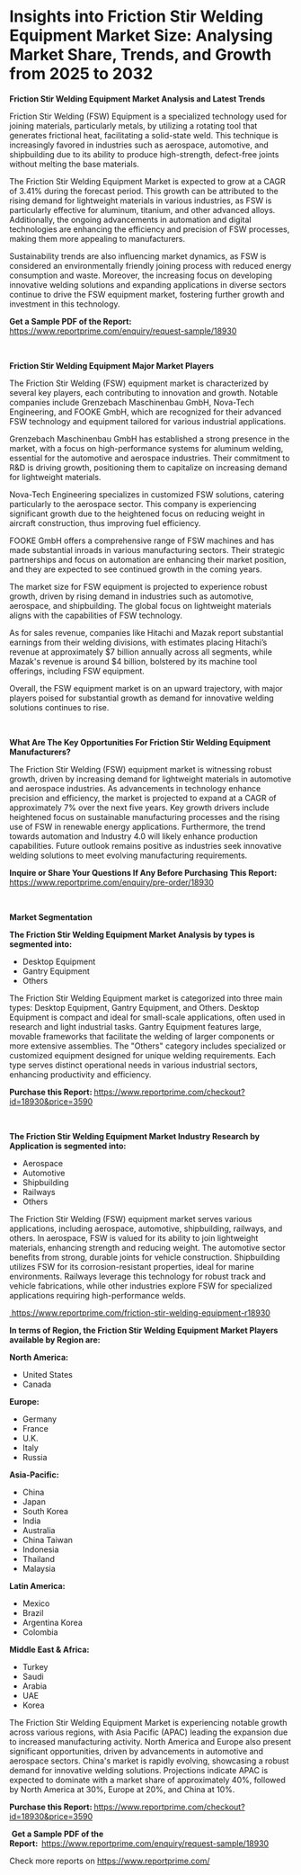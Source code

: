 <p><h1>Insights into Friction Stir Welding Equipment Market Size: Analysing Market Share, Trends, and Growth from 2025 to 2032</h1></p><p><strong>Friction Stir Welding Equipment Market Analysis and Latest Trends</strong></p>
<p><p>Friction Stir Welding (FSW) Equipment is a specialized technology used for joining materials, particularly metals, by utilizing a rotating tool that generates frictional heat, facilitating a solid-state weld. This technique is increasingly favored in industries such as aerospace, automotive, and shipbuilding due to its ability to produce high-strength, defect-free joints without melting the base materials.</p><p>The Friction Stir Welding Equipment Market is expected to grow at a CAGR of 3.41% during the forecast period. This growth can be attributed to the rising demand for lightweight materials in various industries, as FSW is particularly effective for aluminum, titanium, and other advanced alloys. Additionally, the ongoing advancements in automation and digital technologies are enhancing the efficiency and precision of FSW processes, making them more appealing to manufacturers. </p><p>Sustainability trends are also influencing market dynamics, as FSW is considered an environmentally friendly joining process with reduced energy consumption and waste. Moreover, the increasing focus on developing innovative welding solutions and expanding applications in diverse sectors continue to drive the FSW equipment market, fostering further growth and investment in this technology.</p></p>
<p><strong>Get a Sample PDF of the Report:&nbsp;</strong> <a href="https://www.reportprime.com/enquiry/request-sample/18930?utm_campaign=2314&utm_medium=2&utm_source=Github&utm_content=ia&utm_term=19032025&utm_id=friction-stir-welding-equipment">https://www.reportprime.com/enquiry/request-sample/18930</a></p>
<p>&nbsp;</p>
<p><strong>Friction Stir Welding Equipment Major Market Players</strong></p>
<p><p>The Friction Stir Welding (FSW) equipment market is characterized by several key players, each contributing to innovation and growth. Notable companies include Grenzebach Maschinenbau GmbH, Nova-Tech Engineering, and FOOKE GmbH, which are recognized for their advanced FSW technology and equipment tailored for various industrial applications.</p><p>Grenzebach Maschinenbau GmbH has established a strong presence in the market, with a focus on high-performance systems for aluminum welding, essential for the automotive and aerospace industries. Their commitment to R&D is driving growth, positioning them to capitalize on increasing demand for lightweight materials.</p><p>Nova-Tech Engineering specializes in customized FSW solutions, catering particularly to the aerospace sector. This company is experiencing significant growth due to the heightened focus on reducing weight in aircraft construction, thus improving fuel efficiency. </p><p>FOOKE GmbH offers a comprehensive range of FSW machines and has made substantial inroads in various manufacturing sectors. Their strategic partnerships and focus on automation are enhancing their market position, and they are expected to see continued growth in the coming years.</p><p>The market size for FSW equipment is projected to experience robust growth, driven by rising demand in industries such as automotive, aerospace, and shipbuilding. The global focus on lightweight materials aligns with the capabilities of FSW technology. </p><p>As for sales revenue, companies like Hitachi and Mazak report substantial earnings from their welding divisions, with estimates placing Hitachi’s revenue at approximately $7 billion annually across all segments, while Mazak's revenue is around $4 billion, bolstered by its machine tool offerings, including FSW equipment.</p><p>Overall, the FSW equipment market is on an upward trajectory, with major players poised for substantial growth as demand for innovative welding solutions continues to rise.</p></p>
<p>&nbsp;</p>
<p><strong>What Are The Key Opportunities For Friction Stir Welding Equipment Manufacturers?</strong></p>
<p><p>The Friction Stir Welding (FSW) equipment market is witnessing robust growth, driven by increasing demand for lightweight materials in automotive and aerospace industries. As advancements in technology enhance precision and efficiency, the market is projected to expand at a CAGR of approximately 7% over the next five years. Key growth drivers include heightened focus on sustainable manufacturing processes and the rising use of FSW in renewable energy applications. Furthermore, the trend towards automation and Industry 4.0 will likely enhance production capabilities. Future outlook remains positive as industries seek innovative welding solutions to meet evolving manufacturing requirements.</p></p>
<p><strong>Inquire or Share Your Questions If Any Before Purchasing This Report:</strong> <a href="https://www.reportprime.com/enquiry/pre-order/18930?utm_campaign=2314&utm_medium=2&utm_source=Github&utm_content=ia&utm_term=19032025&utm_id=friction-stir-welding-equipment">https://www.reportprime.com/enquiry/pre-order/18930</a></p>
<p>&nbsp;</p>
<p><strong>Market Segmentation</strong></p>
<p><strong>The Friction Stir Welding Equipment Market Analysis by types is segmented into:</strong></p>
<p><ul><li>Desktop Equipment</li><li>Gantry Equipment</li><li>Others</li></ul></p>
<p><p>The Friction Stir Welding Equipment market is categorized into three main types: Desktop Equipment, Gantry Equipment, and Others. Desktop Equipment is compact and ideal for small-scale applications, often used in research and light industrial tasks. Gantry Equipment features large, movable frameworks that facilitate the welding of larger components or more extensive assemblies. The "Others" category includes specialized or customized equipment designed for unique welding requirements. Each type serves distinct operational needs in various industrial sectors, enhancing productivity and efficiency.</p></p>
<p><strong>Purchase this Report:&nbsp;</strong><a href="https://www.reportprime.com/checkout?id=18930&price=3590&utm_campaign=2314&utm_medium=2&utm_source=Github&utm_content=ia&utm_term=19032025&utm_id=friction-stir-welding-equipment">https://www.reportprime.com/checkout?id=18930&price=3590</a></p>
<p>&nbsp;</p>
<p><strong>The Friction Stir Welding Equipment Market Industry Research by Application is segmented into:</strong></p>
<p><ul><li>Aerospace</li><li>Automotive</li><li>Shipbuilding</li><li>Railways</li><li>Others</li></ul></p>
<p><p>The Friction Stir Welding (FSW) equipment market serves various applications, including aerospace, automotive, shipbuilding, railways, and others. In aerospace, FSW is valued for its ability to join lightweight materials, enhancing strength and reducing weight. The automotive sector benefits from strong, durable joints for vehicle construction. Shipbuilding utilizes FSW for its corrosion-resistant properties, ideal for marine environments. Railways leverage this technology for robust track and vehicle fabrications, while other industries explore FSW for specialized applications requiring high-performance welds.</p></p>
<p><a href="https://www.reportprime.com/friction-stir-welding-equipment-r18930?utm_campaign=2314&utm_medium=2&utm_source=Github&utm_content=ia&utm_term=19032025&utm_id=friction-stir-welding-equipment">&nbsp;https://www.reportprime.com/friction-stir-welding-equipment-r18930</a></p>
<p><strong>In terms of Region, the Friction Stir Welding Equipment Market Players available by Region are:</strong></p>
<p>
    <p> <strong> North America: </strong>
        <ul>
            <li>United States</li>
            <li>Canada</li>
        </ul>
        </p> 
    <p> <strong> Europe: </strong>
        <ul>
            <li>Germany</li>
            <li>France</li>
            <li>U.K.</li>
            <li>Italy</li>
            <li>Russia</li>
        </ul>
        </p> 
    <p> <strong> Asia-Pacific: </strong>
        <ul>
            <li>China</li>
            <li>Japan</li>
            <li>South Korea</li>
            <li>India</li>
            <li>Australia</li>
            <li>China Taiwan</li>
            <li>Indonesia</li>
            <li>Thailand</li>
            <li>Malaysia</li>
        </ul>
        </p> 
    <p> <strong> Latin America: </strong>
        <ul>
            <li>Mexico</li>
            <li>Brazil</li>
            <li>Argentina Korea</li>
            <li>Colombia</li>
        </ul>
        </p> 
    <p> <strong> Middle East & Africa: </strong>
        <ul>
            <li>Turkey</li>
            <li>Saudi</li>
            <li>Arabia</li>
            <li>UAE</li>
            <li>Korea</li>
        </ul>
    </p>
    </p>
<p><p>The Friction Stir Welding Equipment Market is experiencing notable growth across various regions, with Asia Pacific (APAC) leading the expansion due to increased manufacturing activity. North America and Europe also present significant opportunities, driven by advancements in automotive and aerospace sectors. China's market is rapidly evolving, showcasing a robust demand for innovative welding solutions. Projections indicate APAC is expected to dominate with a market share of approximately 40%, followed by North America at 30%, Europe at 20%, and China at 10%.</p></p>
<p><strong>Purchase this Report: </strong><a href="https://www.reportprime.com/checkout?id=18930&price=3590&utm_campaign=2314&utm_medium=2&utm_source=Github&utm_content=ia&utm_term=19032025&utm_id=friction-stir-welding-equipment">https://www.reportprime.com/checkout?id=18930&price=3590</a></p>
<p>&nbsp;<strong>Get a Sample PDF of the Report:&nbsp;&nbsp;</strong><a href="https://www.reportprime.com/enquiry/request-sample/18930?utm_campaign=2314&utm_medium=2&utm_source=Github&utm_content=ia&utm_term=19032025&utm_id=friction-stir-welding-equipment">https://www.reportprime.com/enquiry/request-sample/18930</a></p>
<p><strong></strong></p>
<p>Check more reports on <a href="https://www.reportprime.com/?utm_campaign=2314&utm_medium=2&utm_source=Github&utm_content=ia&utm_term=19032025&utm_id=friction-stir-welding-equipment">https://www.reportprime.com/</a></p>